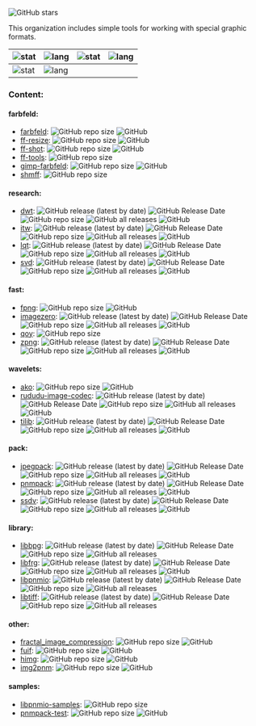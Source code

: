 ![GitHub stars](https://img.shields.io/github/stars/Special-graphic-formats?style=social)

This organization includes simple tools for working with special graphic formats.

| ![stat](https://github-readme-stats.vercel.app/api?username=zvezdochiot&title_color=58A6FF&text_color=C9D1D9&bg_color=0D1117&hide_border=true&show_icons=true&icon_color=BDC5CD) | ![lang](https://github-readme-stats.vercel.app/api/top-langs/?username=zvezdochiot&title_color=58A6FF&text_color=C9D1D9&bg_color=0D1117&hide_border=true&langs_count=3) | ![stat](https://github-readme-stats.vercel.app/api?username=plzombie&title_color=58A6FF&text_color=C9D1D9&bg_color=0D1117&hide_border=true&show_icons=true&icon_color=BDC5CD) | ![lang](https://github-readme-stats.vercel.app/api/top-langs/?username=plzombie&title_color=58A6FF&text_color=C9D1D9&bg_color=0D1117&hide_border=true&langs_count=3) |
| --- | --- | --- | --- |
| ![stat](https://github-readme-stats.vercel.app/api?username=sirjofri&title_color=58A6FF&text_color=C9D1D9&bg_color=0D1117&hide_border=true&show_icons=true&icon_color=BDC5CD) | ![lang](https://github-readme-stats.vercel.app/api/top-langs/?username=sirjofri&title_color=58A6FF&text_color=C9D1D9&bg_color=0D1117&hide_border=true&langs_count=3) |  |  |

### Content:

#### farbfeld:

* [farbfeld](https://github.com/Special-graphic-formats/farbfeld):
![GitHub repo size](https://img.shields.io/github/repo-size/Special-graphic-formats/farbfeld)
![GitHub](https://img.shields.io/github/license/Special-graphic-formats/farbfeld)
* [ff-resize](https://github.com/Special-graphic-formats/ff-resize):
![GitHub repo size](https://img.shields.io/github/repo-size/Special-graphic-formats/ff-resize)
![GitHub](https://img.shields.io/github/license/Special-graphic-formats/ff-resize)
* [ff-shot](https://github.com/Special-graphic-formats/ff-shot):
![GitHub repo size](https://img.shields.io/github/repo-size/Special-graphic-formats/ff-shot)
![GitHub](https://img.shields.io/github/license/Special-graphic-formats/ff-shot)
* [ff-tools](https://github.com/Special-graphic-formats/ff-tools):
![GitHub repo size](https://img.shields.io/github/repo-size/Special-graphic-formats/ff-tools)
* [gimp-farbfeld](https://github.com/Special-graphic-formats/gimp-farbfeld):
![GitHub repo size](https://img.shields.io/github/repo-size/Special-graphic-formats/gimp-farbfeld)
![GitHub](https://img.shields.io/github/license/Special-graphic-formats/gimp-farbfeld)
* [shmff](https://github.com/Special-graphic-formats/shmff):
![GitHub repo size](https://img.shields.io/github/repo-size/Special-graphic-formats/shmff)

#### research:

* [dwt](https://github.com/Special-graphic-formats/dwt):
![GitHub release (latest by date)](https://img.shields.io/github/v/release/Special-graphic-formats/dwt)
![GitHub Release Date](https://img.shields.io/github/release-date/Special-graphic-formats/dwt)
![GitHub repo size](https://img.shields.io/github/repo-size/Special-graphic-formats/dwt)
![GitHub all releases](https://img.shields.io/github/downloads/Special-graphic-formats/dwt/total)
![GitHub](https://img.shields.io/github/license/Special-graphic-formats/dwt)
* [itw](https://github.com/Special-graphic-formats/itw):
![GitHub release (latest by date)](https://img.shields.io/github/v/release/Special-graphic-formats/itw)
![GitHub Release Date](https://img.shields.io/github/release-date/Special-graphic-formats/itw)
![GitHub repo size](https://img.shields.io/github/repo-size/Special-graphic-formats/itw)
![GitHub all releases](https://img.shields.io/github/downloads/Special-graphic-formats/itw/total)
![GitHub](https://img.shields.io/github/license/Special-graphic-formats/itw)
* [lqt](https://github.com/Special-graphic-formats/lqt):
![GitHub release (latest by date)](https://img.shields.io/github/v/release/Special-graphic-formats/lqt)
![GitHub Release Date](https://img.shields.io/github/release-date/Special-graphic-formats/lqt)
![GitHub repo size](https://img.shields.io/github/repo-size/Special-graphic-formats/lqt)
![GitHub all releases](https://img.shields.io/github/downloads/Special-graphic-formats/lqt/total)
![GitHub](https://img.shields.io/github/license/Special-graphic-formats/lqt)
* [svd](https://github.com/Special-graphic-formats/svd):
![GitHub release (latest by date)](https://img.shields.io/github/v/release/Special-graphic-formats/svd)
![GitHub Release Date](https://img.shields.io/github/release-date/Special-graphic-formats/svd)
![GitHub repo size](https://img.shields.io/github/repo-size/Special-graphic-formats/svd)
![GitHub all releases](https://img.shields.io/github/downloads/Special-graphic-formats/svd/total)
![GitHub](https://img.shields.io/github/license/Special-graphic-formats/svd)

#### fast:

* [fpng](https://github.com/Special-graphic-formats/fpng):
![GitHub repo size](https://img.shields.io/github/repo-size/Special-graphic-formats/fpng)
![GitHub](https://img.shields.io/github/license/Special-graphic-formats/fpng)
* [imagezero](https://github.com/Special-graphic-formats/imagezero):
![GitHub release (latest by date)](https://img.shields.io/github/v/release/Special-graphic-formats/imagezero)
![GitHub Release Date](https://img.shields.io/github/release-date/Special-graphic-formats/imagezero)
![GitHub repo size](https://img.shields.io/github/repo-size/Special-graphic-formats/imagezero)
![GitHub all releases](https://img.shields.io/github/downloads/Special-graphic-formats/imagezero/total)
![GitHub](https://img.shields.io/github/license/Special-graphic-formats/imagezero)
* [qoy](https://github.com/Special-graphic-formats/qoy):
![GitHub repo size](https://img.shields.io/github/repo-size/Special-graphic-formats/qoy)
* [zpng](https://github.com/Special-graphic-formats/zpng):
![GitHub release (latest by date)](https://img.shields.io/github/v/release/Special-graphic-formats/zpng)
![GitHub Release Date](https://img.shields.io/github/release-date/Special-graphic-formats/zpng)
![GitHub repo size](https://img.shields.io/github/repo-size/Special-graphic-formats/zpng)
![GitHub all releases](https://img.shields.io/github/downloads/Special-graphic-formats/zpng/total)
![GitHub](https://img.shields.io/github/license/Special-graphic-formats/zpng)

#### wavelets:

* [ako](https://github.com/Special-graphic-formats/ako):
![GitHub repo size](https://img.shields.io/github/repo-size/Special-graphic-formats/ako)
![GitHub](https://img.shields.io/github/license/Special-graphic-formats/ako)
* [rududu-image-codec](https://github.com/Special-graphic-formats/rududu-image-codec):
![GitHub release (latest by date)](https://img.shields.io/github/v/release/Special-graphic-formats/rududu-image-codec)
![GitHub Release Date](https://img.shields.io/github/release-date/Special-graphic-formats/rududu-image-codec)
![GitHub repo size](https://img.shields.io/github/repo-size/Special-graphic-formats/rududu-image-codec)
![GitHub all releases](https://img.shields.io/github/downloads/Special-graphic-formats/rududu-image-codec/total)
![GitHub](https://img.shields.io/github/license/Special-graphic-formats/rududu-image-codec)
* [tilib](https://github.com/Special-graphic-formats/tilib):
![GitHub release (latest by date)](https://img.shields.io/github/v/release/Special-graphic-formats/tilib)
![GitHub Release Date](https://img.shields.io/github/release-date/Special-graphic-formats/tilib)
![GitHub repo size](https://img.shields.io/github/repo-size/Special-graphic-formats/tilib)
![GitHub all releases](https://img.shields.io/github/downloads/Special-graphic-formats/tilib/total)
![GitHub](https://img.shields.io/github/license/Special-graphic-formats/tilib)

#### pack:

* [jpegpack](https://github.com/Special-graphic-formats/jpegpack):
![GitHub release (latest by date)](https://img.shields.io/github/v/release/Special-graphic-formats/jpegpack)
![GitHub Release Date](https://img.shields.io/github/release-date/Special-graphic-formats/jpegpack)
![GitHub repo size](https://img.shields.io/github/repo-size/Special-graphic-formats/jpegpack)
![GitHub all releases](https://img.shields.io/github/downloads/Special-graphic-formats/jpegpack/total)
![GitHub](https://img.shields.io/github/license/Special-graphic-formats/jpegpack)
* [pnmpack](https://github.com/Special-graphic-formats/pnmpack):
![GitHub release (latest by date)](https://img.shields.io/github/v/release/Special-graphic-formats/pnmpack)
![GitHub Release Date](https://img.shields.io/github/release-date/Special-graphic-formats/pnmpack)
![GitHub repo size](https://img.shields.io/github/repo-size/Special-graphic-formats/pnmpack)
![GitHub all releases](https://img.shields.io/github/downloads/Special-graphic-formats/pnmpack/total)
![GitHub](https://img.shields.io/github/license/Special-graphic-formats/pnmpack)
* [ssdv](https://github.com/Special-graphic-formats/ssdv):
![GitHub release (latest by date)](https://img.shields.io/github/v/release/Special-graphic-formats/ssdv)
![GitHub Release Date](https://img.shields.io/github/release-date/Special-graphic-formats/ssdv)
![GitHub repo size](https://img.shields.io/github/repo-size/Special-graphic-formats/ssdv)
![GitHub all releases](https://img.shields.io/github/downloads/Special-graphic-formats/ssdv/total)
![GitHub](https://img.shields.io/github/license/Special-graphic-formats/ssdv)

#### library:

* [libbpg](https://github.com/Special-graphic-formats/libbpg):
![GitHub release (latest by date)](https://img.shields.io/github/v/release/Special-graphic-formats/libbpg)
![GitHub Release Date](https://img.shields.io/github/release-date/Special-graphic-formats/libbpg)
![GitHub repo size](https://img.shields.io/github/repo-size/Special-graphic-formats/libbpg)
![GitHub all releases](https://img.shields.io/github/downloads/Special-graphic-formats/libbpg/total)
* [libfrg](https://github.com/Special-graphic-formats/libfrg):
![GitHub release (latest by date)](https://img.shields.io/github/v/release/Special-graphic-formats/libfrg)
![GitHub Release Date](https://img.shields.io/github/release-date/Special-graphic-formats/libfrg)
![GitHub repo size](https://img.shields.io/github/repo-size/Special-graphic-formats/libfrg)
![GitHub all releases](https://img.shields.io/github/downloads/Special-graphic-formats/libfrg/total)
![GitHub](https://img.shields.io/github/license/Special-graphic-formats/libfrg)
* [libpnmio](https://github.com/Special-graphic-formats/libpnmio):
![GitHub release (latest by date)](https://img.shields.io/github/v/release/Special-graphic-formats/libpnmio)
![GitHub Release Date](https://img.shields.io/github/release-date/Special-graphic-formats/libpnmio)
![GitHub repo size](https://img.shields.io/github/repo-size/Special-graphic-formats/libpnmio)
![GitHub all releases](https://img.shields.io/github/downloads/Special-graphic-formats/libpnmio/total)
* [libtiff](https://github.com/Special-graphic-formats/libtiff):
![GitHub release (latest by date)](https://img.shields.io/github/v/release/Special-graphic-formats/libtiff)
![GitHub Release Date](https://img.shields.io/github/release-date/Special-graphic-formats/libtiff)
![GitHub repo size](https://img.shields.io/github/repo-size/Special-graphic-formats/libtiff)
![GitHub all releases](https://img.shields.io/github/downloads/Special-graphic-formats/libtiff/total)

#### other:

* [fractal_image_compression](https://github.com/Special-graphic-formats/fractal_image_compression):
![GitHub repo size](https://img.shields.io/github/repo-size/Special-graphic-formats/fractal_image_compression)
![GitHub](https://img.shields.io/github/license/Special-graphic-formats/fractal_image_compression)
* [fuif](https://github.com/Special-graphic-formats/fuif):
![GitHub repo size](https://img.shields.io/github/repo-size/Special-graphic-formats/fuif)
![GitHub](https://img.shields.io/github/license/Special-graphic-formats/fuif)
* [himg](https://github.com/Special-graphic-formats/himg):
![GitHub repo size](https://img.shields.io/github/repo-size/Special-graphic-formats/himg)
![GitHub](https://img.shields.io/github/license/Special-graphic-formats/himg)
* [img2pnm](https://github.com/Special-graphic-formats/img2pnm):
![GitHub repo size](https://img.shields.io/github/repo-size/Special-graphic-formats/img2pnm)
![GitHub](https://img.shields.io/github/license/Special-graphic-formats/img2pnm)

#### samples:

* [libpnmio-samples](https://github.com/Special-graphic-formats/libpnmio-samples):
![GitHub repo size](https://img.shields.io/github/repo-size/Special-graphic-formats/libpnmio-samples)
* [pnmpack-test](https://github.com/Special-graphic-formats/pnmpack-test):
![GitHub repo size](https://img.shields.io/github/repo-size/Special-graphic-formats/pnmpack-test)
![GitHub](https://img.shields.io/github/license/Special-graphic-formats/pnmpack-test)
